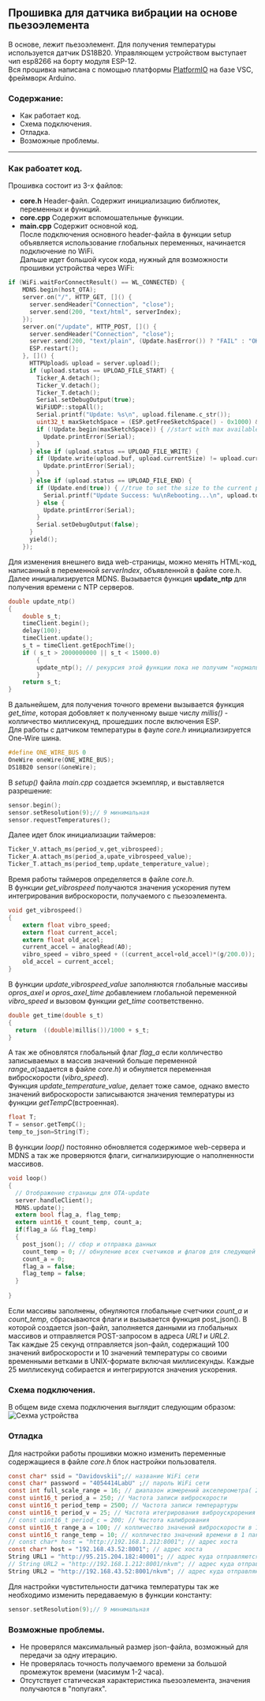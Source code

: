 ## Прошивка для датчика вибрации на основе пьезоэлемента

В основе, лежит пьезоэлемент. Для получения температуры используется датчик DS18B20.
Управляющем устройством выступает чип esp8266 на борту модуля ESP-12.    
Вся прошивка написана с помощью платформы [PlatformIO](https://platformio.org/) на базе VSC, фреймворк Arduino.
 
### Содержание:
* Как работает код.
* Схема подключения.
* Отладка.
* Возможные проблемы.
---
### Как рабоатет код.
Прошивка состоит из 3-x файлов:
* **core.h** 
Header-файл. Содержит инициализацию библиотек, переменных и функций. 
* **core.cpp** 
Содержит вспомошательные функции.
* **main.cpp**
Содержит основной код.   
После подключения основного header-файла в функции setup объявляется использование глобальных переменных, начинается подключение по WiFi.   
Дальше идет большой кусок кода, нужный для возможности прошивки устройства через WiFi:   
``` C
if (WiFi.waitForConnectResult() == WL_CONNECTED) {
    MDNS.begin(host_OTA);
    server.on("/", HTTP_GET, []() {
      server.sendHeader("Connection", "close");
      server.send(200, "text/html", serverIndex);
    });
    server.on("/update", HTTP_POST, []() {
      server.sendHeader("Connection", "close");
      server.send(200, "text/plain", (Update.hasError()) ? "FAIL" : "OK");
      ESP.restart();
    }, []() {
      HTTPUpload& upload = server.upload();
      if (upload.status == UPLOAD_FILE_START) {
        Ticker_A.detach();
        Ticker_V.detach();
        Ticker_T.detach();
        Serial.setDebugOutput(true);
        WiFiUDP::stopAll();
        Serial.printf("Update: %s\n", upload.filename.c_str());
        uint32_t maxSketchSpace = (ESP.getFreeSketchSpace() - 0x1000) & 0xFFFFF000;
        if (!Update.begin(maxSketchSpace)) { //start with max available size
          Update.printError(Serial);
        }
      } else if (upload.status == UPLOAD_FILE_WRITE) {
        if (Update.write(upload.buf, upload.currentSize) != upload.currentSize) {
          Update.printError(Serial);
        }
      } else if (upload.status == UPLOAD_FILE_END) {
        if (Update.end(true)) { //true to set the size to the current progress
          Serial.printf("Update Success: %u\nRebooting...\n", upload.totalSize);
        } else {
          Update.printError(Serial);
        }
        Serial.setDebugOutput(false);
      }
      yield();
    });
```    
Для изменения внешнего вида web-страницы, можно менять HTML-код, написанный в переменной *serverIndex*, объявленной в файле core.h.     
Далее инициализируется MDNS. Вызывается функция **update_ntp** для получения времени с NTP серверов. 
``` C
double update_ntp() 
{
    double s_t; 
    timeClient.begin(); 
    delay(100);
    timeClient.update();
    s_t = timeClient.getEpochTime();
    if ( s_t > 2000000000 || s_t < 15000.0)
        {
        update_ntp(); // рекурсия этой функции пока не получим "нормальное" время
        }
    return s_t;
}
```    
В дальнейшем, для получения точного времени вызывается функция *get_time*, которая добовляет к полученному выше числу *millis()* - колличество миллисекунд, прошедших после включения ESP.   
Для работы с датчиком температуры в фауле *core.h* инициализируется One-Wire шина.
```C
#define ONE_WIRE_BUS 0
OneWire oneWire(ONE_WIRE_BUS);
DS18B20 sensor(&oneWire);
```
В *setup()* файла *main.cpp* создается экземпляр, и выставляется разрешение:
```C
sensor.begin();
sensor.setResolution(9);// 9 минимальная
sensor.requestTemperatures();
```
Далее идет блок инициализации таймеров:
``` C
Ticker_V.attach_ms(period_v,get_vibrospeed);
Ticker_A.attach_ms(period_a,upate_vibrospeed_value);
Ticker_T.attach_ms(period_temp,update_temperature_value);
```   
Время работы таймеров определяется в файле *core.h*.   
В функции *get_vibrospeed* получаются значения ускорения путем интегрирования виброскорости, получаемого с пьезоэлемента. 
```C
void get_vibrospeed()
{
    extern float vibro_speed;
    extern float current_accel;
    extern float old_accel;
    current_accel = analogRead(A0);
    vibro_speed = vibro_speed + ((current_accel+old_accel)*(g/200.0));
    old_accel = current_accel;
}
```    
В функции *update_vibrospeed_value* заполняются глобальные массивы *opros_axel* и *opros_axel_time* добавлением глобальной переменной *vibro_speed* и вызовом функции *get_time* соответственно.   
```C
double get_time(double s_t)
{ 
  return  ((double)millis())/1000 + s_t;
}
```   
А так же обновлятся глобальный флаг *flag_a* если колличество записываемых в массив значений больше переменной *range_a*(задается в файле *core.h*) и обнуляeтся переменная виброскорости (*vibro_speed*).   
Функция *update_temperature_value*, делает тоже самое, однако вместо значений виброскорости записываются значения температуры из функции *getTempС*(встроенная).
```C
float T;
T = sensor.getTempC();
temp_to_json=String(T);
```    
В функции *loop()* постоянно обновляется содержимое web-сервера и MDNS а так же проверяются флаги, сигнализирующие о наполненности массивов.
```C
void loop() 
{
  // Отображение страницы для OTA-update
  server.handleClient();
  MDNS.update();
  extern bool flag_a, flag_temp;
  extern uint16_t count_temp, count_a;
  if(flag_a && flag_temp)
  {
    post_json(); // сбор и отправка данных
    count_temp = 0; // обнуление всех счетчиков и флагов для следующей иттерации
    count_a = 0;
    flag_a = false;
    flag_temp = false;
  }
 
}
```    
Если массивы заполнены, обнуляются глобальные счетчики *count_a* и *count_temp*, сбрасываются флаги и вызывается функция post_json(). В которой создается json-файл, заполняется данными из глобальных массивов и отправляется POST-запросом в адреса *URL1* и *URL2*.   
Так каждые 25 секунд отправляется json-файл, содержащий 100 значений виброскорости и 10 значений температуры со своими временными ветками в UNIX-формате включая миллисекунды. Каждые 25 миллисекунд собирается и интегрируются значения ускорения.    
   
### Схема подключения.   
В общем виде схема подключения выглядит следующим образом:
![Сехма устройства](https://github.com/Davidovskii-Nikita/firmware_to_sensor_PIEZO/blob/master/dosc/%D0%9F%D1%80%D0%B8%D0%BD%D1%86%D0%B8%D0%BF%D0%B8%D0%B0%D0%BB%D1%8C%D0%BD%D0%B0%D1%8F%20%D1%81%D1%85%D0%B5%D0%BC%D0%B0%20%D0%BF%D1%8C%D0%B5%D0%B7%D0%BE.png)   
    
### Отладка  
Для настройки работы прошивки можно изменить переменные содержащиеся в файле *core.h* блок настройки пользователя.   
```C
const char* ssid = "Davidovskii";// название WiFi сети
const char* password = "4054414LabU" ;// пароль WiFi сети
const int full_scale_range = 16; // диапазон измерений акселерометра( 2, 4, 8, 16)
const uint16_t period_a = 250; // Частота записи виброскорости
const uint16_t period_temp = 2500; // Частота записи темперартуры
const uint16_t period_v = 25; // Частота итегрирования виброускрорения
// const uint16_t period_c = 200; // Частота калибрования 
const uint16_t range_a = 100; // колличество значений виброскорости в 1 пакете
const uint16_t range_temp = 10; // колличество значений времени в 1 пакете
// const char* host = "http://192.168.1.212:8001"; // адрес хоста
const char* host = "192.168.43.52:8001"; // адрес хоста
String URL1 = "http://95.215.204.182:40001"; // адрес куда отправляются POST запросы
// String URL2 = "http://192.168.1.212:8001/nkvm"; // адрес куда отправляются POST запросы
String URL2 = "http://192.168.43.52:8001/nkvm"; // адрес куда отправляются POST запросы
```   
Для настройки чувстительности датчика температуры так же необходимо изменить передаваемую в функции константу:
```C
sensor.setResolution(9);// 9 минимальная
```
   
### Возможные проблемы.
* Не проверялся максимальный размер json-файла, возможный для передачи за одну итерацию.
* Не проверялась точность получаемого времени за большой промежуток времени (масимум 1-2 часа).
* Отсутствует статическая характеристика пьезоэлемента, значения получаются в "попугаях".

